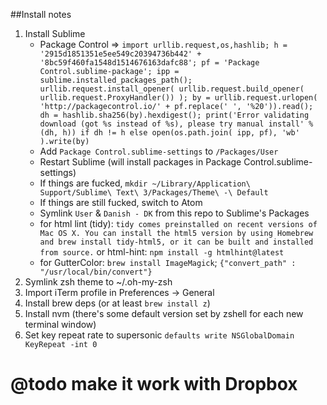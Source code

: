 ##Install notes
1. Install Sublime
    - Package Control => `import urllib.request,os,hashlib; h = '2915d1851351e5ee549c20394736b442' + '8bc59f460fa1548d1514676163dafc88'; pf = 'Package Control.sublime-package'; ipp = sublime.installed_packages_path(); urllib.request.install_opener( urllib.request.build_opener( urllib.request.ProxyHandler()) ); by = urllib.request.urlopen( 'http://packagecontrol.io/' + pf.replace(' ', '%20')).read(); dh = hashlib.sha256(by).hexdigest(); print('Error validating download (got %s instead of %s), please try manual install' % (dh, h)) if dh != h else open(os.path.join( ipp, pf), 'wb' ).write(by)`
    - Add `Package Control.sublime-settings` to `/Packages/User`
    - Restart Sublime (will install packages in Package Control.sublime-settings)
    - If things are fucked, `mkdir ~/Library/Application\ Support/Sublime\ Text\ 3/Packages/Theme\ -\ Default`
    - If things are still fucked, switch to Atom
    - Symlink `User` & `Danish - DK` from this repo to Sublime's Packages 
    - for html lint (tidy): `tidy comes preinstalled on recent versions of Mac OS X. You can install the html5 version by using Homebrew and brew install tidy-html5, or it can be built and installed from source.` or html-hint: `npm install -g htmlhint@latest`
    - for GutterColor: `brew install ImageMagick`; `{"convert_path" : "/usr/local/bin/convert"}`
2. Symlink zsh theme to ~/.oh-my-zsh
3. Import iTerm profile in Preferences -> General
4. Install brew deps (or at least `brew install z`)
5. Install nvm (there's some default version set by zshell for each new terminal window)
6. Set key repeat rate to supersonic `defaults write NSGlobalDomain KeyRepeat -int 0`


# @todo make it work with Dropbox